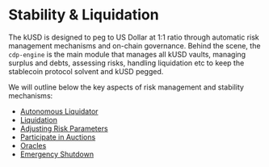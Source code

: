 # Stability & Liquidation

The kUSD is designed to peg to US Dollar at 1:1 ratio through automatic risk management mechanisms and on-chain governance. Behind the scene, the `cdp-engine` is the main module that manages all kUSD vaults, managing surplus and debts, assessing risks, handling liquidation etc to keep the stablecoin protocol solvent and kUSD pegged.

We will outline below the key aspects of risk management and stability mechanisms:

* [Autonomous Liquidator](autonomous-liquidator.md)
* [Liquidation](liquidation.md)
* [Adjusting Risk Parameters](adjust-risk-parameters.md)
* [Participate in Auctions](participate-in-collateral-auctions.md) 
* [Oracles](oracles.md)
* [Emergency Shutdown](emergency-shutdown.md)

